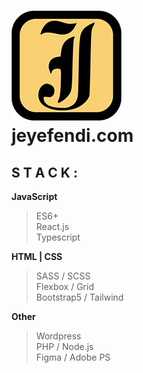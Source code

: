 # [![Logo](./jeyefendi.png)](https://jeyefendi.com)<br>jeyefendi.com
## S T A C K :
**JavaScript**
>ES6+<br>
>React.js<br>
>Typescript<br>

**HTML | CSS**
>SASS / SCSS<br>
>Flexbox / Grid<br>
>Bootstrap5 / Tailwind

**Other**
>Wordpress<br>
>PHP / Node.js<br>
>Figma / Adobe PS
